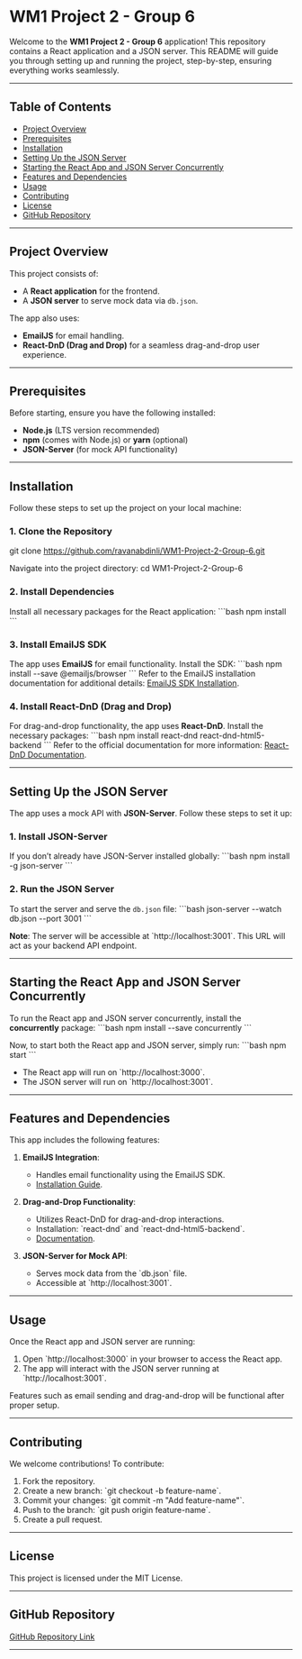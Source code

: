 
# WM1 Project 2 - Group 6

Welcome to the **WM1 Project 2 - Group 6** application! This repository contains a React application and a JSON server. This README will guide you through setting up and running the project, step-by-step, ensuring everything works seamlessly.

---

## Table of Contents
- [Project Overview](#project-overview)
- [Prerequisites](#prerequisites)
- [Installation](#installation)
- [Setting Up the JSON Server](#setting-up-the-json-server)
- [Starting the React App and JSON Server Concurrently](#starting-the-react-app-and-json-server-concurrently)
- [Features and Dependencies](#features-and-dependencies)
- [Usage](#usage)
- [Contributing](#contributing)
- [License](#license)
- [GitHub Repository](#github-repository)

---

## Project Overview

This project consists of:
- A **React application** for the frontend.
- A **JSON server** to serve mock data via `db.json`.

The app also uses:
- **EmailJS** for email handling.
- **React-DnD (Drag and Drop)** for a seamless drag-and-drop user experience.

---

## Prerequisites

Before starting, ensure you have the following installed:
- **Node.js** (LTS version recommended)
- **npm** (comes with Node.js) or **yarn** (optional)
- **JSON-Server** (for mock API functionality)

---

## Installation

Follow these steps to set up the project on your local machine:

### 1. Clone the Repository
git clone https://github.com/ravanabdinli/WM1-Project-2-Group-6.git

Navigate into the project directory:
cd WM1-Project-2-Group-6

### 2. Install Dependencies
Install all necessary packages for the React application:
\`\`\`bash
npm install
\`\`\`

### 3. Install EmailJS SDK
The app uses **EmailJS** for email functionality. Install the SDK:
\`\`\`bash
npm install --save @emailjs/browser
\`\`\`
Refer to the EmailJS installation documentation for additional details: [EmailJS SDK Installation](https://www.emailjs.com/docs/sdk/installation/).

### 4. Install React-DnD (Drag and Drop)
For drag-and-drop functionality, the app uses **React-DnD**. Install the necessary packages:
\`\`\`bash
npm install react-dnd react-dnd-html5-backend
\`\`\`
Refer to the official documentation for more information: [React-DnD Documentation](https://react-dnd.github.io/react-dnd/about).

---

## Setting Up the JSON Server

The app uses a mock API with **JSON-Server**. Follow these steps to set it up:

### 1. Install JSON-Server
If you don’t already have JSON-Server installed globally:
\`\`\`bash
npm install -g json-server
\`\`\`

### 2. Run the JSON Server
To start the server and serve the `db.json` file:
\`\`\`bash
json-server --watch db.json --port 3001
\`\`\`

**Note**: The server will be accessible at \`http://localhost:3001\`. This URL will act as your backend API endpoint.

---

## Starting the React App and JSON Server Concurrently

To run the React app and JSON server concurrently, install the **concurrently** package:
\`\`\`bash
npm install --save concurrently
\`\`\`


Now, to start both the React app and JSON server, simply run:
\`\`\`bash
npm start
\`\`\`

- The React app will run on \`http://localhost:3000\`.
- The JSON server will run on \`http://localhost:3001\`.

---

## Features and Dependencies

This app includes the following features:
1. **EmailJS Integration**:
   - Handles email functionality using the EmailJS SDK.
   - [Installation Guide](https://www.emailjs.com/docs/sdk/installation/).

2. **Drag-and-Drop Functionality**:
   - Utilizes React-DnD for drag-and-drop interactions.
   - Installation: \`react-dnd\` and \`react-dnd-html5-backend\`.
   - [Documentation](https://react-dnd.github.io/react-dnd/about).

3. **JSON-Server for Mock API**:
   - Serves mock data from the \`db.json\` file.
   - Accessible at \`http://localhost:3001\`.

---

## Usage

Once the React app and JSON server are running:
1. Open \`http://localhost:3000\` in your browser to access the React app.
2. The app will interact with the JSON server running at \`http://localhost:3001\`.

Features such as email sending and drag-and-drop will be functional after proper setup.

---

## Contributing

We welcome contributions! To contribute:
1. Fork the repository.
2. Create a new branch: \`git checkout -b feature-name\`.
3. Commit your changes: \`git commit -m "Add feature-name"\`.
4. Push to the branch: \`git push origin feature-name\`.
5. Create a pull request.

---

## License

This project is licensed under the MIT License.

---

## GitHub Repository

[GitHub Repository Link](https://github.com/ravanabdinli/WM1-Project-2-Group-6)

---
